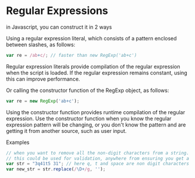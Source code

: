 # Regular Expressions

in Javascript, you can construct it in 2 ways

Using a regular expression literal, which consists of a pattern enclosed between slashes, as follows:
```js
var re = /ab+c/; // faster than new RegExp('ab+c')
```

Regular expression literals provide compilation of the regular expression when the script is loaded. If the regular expression remains constant, using this can improve performance.

Or calling the constructor function of the RegExp object, as follows:

```js
var re = new RegExp('ab+c');
```
Using the constructor function provides runtime compilation of the regular expression. Use the constructor function when you know the regular expression pattern will be changing, or you don't know the pattern and are getting it from another source, such as user input.


Examples

```js
// when you want to remove all the non-digit characters from a string.
// this could be used for validation, anywhere from ensuring you get a phone numbers, pin codes or values as input where you are expecting numbers only.
var str = "3q41t5 31"; // here q, t and space are non digit characters
var new_str = str.replace(/\D+/g, '');

```
